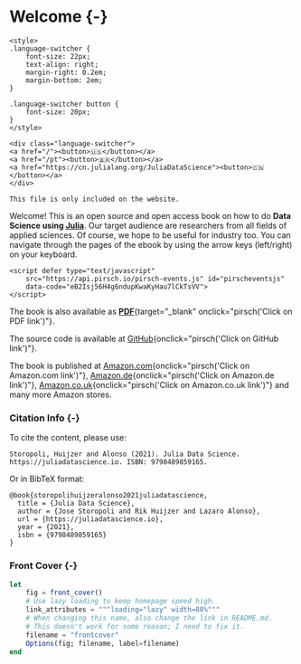 # Welcome {-}

```{=html}
<style>
.language-switcher {
    font-size: 22px;
    text-align: right;
    margin-right: 0.2em;
    margin-bottom: 2em;
}

.language-switcher button {
    font-size: 20px;
}
</style>

<div class="language-switcher">
<a href="/"><button>🇺🇸</button></a>
<a href="/pt"><button>🇧🇷</button></a>
<a href="https://cn.julialang.org/JuliaDataScience"><button>🇨🇳</botton></a>
</div>
```

```{=comment}
This file is only included on the website.
```

Welcome! This is an open source and open access book on how to do **Data Science using [Julia](https://julialang.org)**.
Our target audience are researchers from all fields of applied sciences.
Of course, we hope to be useful for industry too.
You can navigate through the pages of the ebook by using the arrow keys (left/right) on your keyboard.

```{=html}
<script defer type="text/javascript"
    src="https://api.pirsch.io/pirsch-events.js" id="pirscheventsjs"
    data-code="eB2Isj56H4g6ndupKwaKyHau7lCkTsVV">
</script>
```
The book is also available as [**PDF**](/juliadatascience.pdf){target="_blank" onclick="pirsch('Click on PDF link')"}.

The source code is available at [GitHub](https://github.com/JuliaDataScience/JuliaDataScience){onclick="pirsch('Click on GitHub link')"}.

The book is published at [Amazon.com](https://www.amazon.com/dp/B09KMRKQ96/){onclick="pirsch('Click on Amazon.com link')"},
[Amazon.de](https://www.amazon.de/dp/B09KMRKQ96){onclick="pirsch('Click on Amazon.de link')"},
[Amazon.co.uk](https://www.amazon.co.uk/dp/B09KMRKQ96){onclick="pirsch('Click on Amazon.co.uk link')"}
and many more Amazon stores.

### Citation Info {-}

To cite the content, please use:

```plaintext
Storopoli, Huijzer and Alonso (2021). Julia Data Science. https://juliadatascience.io. ISBN: 9798489859165.
```

Or in BibTeX format:

```plaintext
@book{storopolihuijzeralonso2021juliadatascience,
  title = {Julia Data Science},
  author = {Jose Storopoli and Rik Huijzer and Lazaro Alonso},
  url = {https://juliadatascience.io},
  year = {2021},
  isbn = {9798489859165}
}
```

### Front Cover {-}

```jl
let
    fig = front_cover()
    # Use lazy loading to keep homepage speed high.
    link_attributes = """loading="lazy" width=80%"""
    # When changing this name, also change the link in README.md.
    # This doesn't work for some reason; I need to fix it.
    filename = "frontcover"
    Options(fig; filename, label=filename)
end
```

